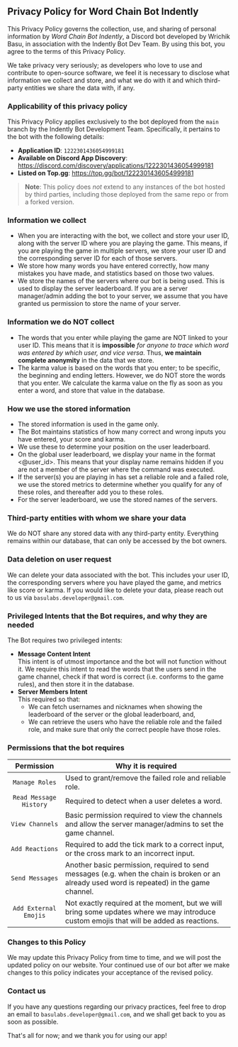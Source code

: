 ## Privacy Policy for Word Chain Bot Indently

This Privacy Policy governs the collection, use, and sharing of personal 
information by _Word Chain Bot Indently_, a Discord bot developed by 
Wrichik Basu, in association with the Indently Bot Dev Team. By using this 
bot, you agree to the terms of this Privacy Policy.

We take privacy very seriously; as developers who love to use and contribute 
to open-source software, we feel it is necessary to disclose what information 
we collect and store, and what we do with it and which third-party entities we 
share the data with, if any.

### Applicability of this privacy policy

This Privacy Policy applies exclusively to the bot deployed from the `main` 
branch by the Indently Bot Development Team. Specifically, it pertains to 
the bot with the following details:  
- **Application ID**: `1222301436054999181`  
- **Available on Discord App Discovery**: https://discord.com/discovery/applications/1222301436054999181  
- **Listed on Top.gg**: https://top.gg/bot/1222301436054999181

> **Note**: This policy does *not* extend to any instances of the bot 
hosted by third parties, including those deployed from the same repo 
or from a forked version.

### Information we collect
- When you are interacting with the bot, we collect and store your user ID, along 
with the server ID where you are playing the game. This means, if you are 
playing the game in multiple servers, we store your user ID and the 
corresponding server ID for each of those servers.
- We store how many words you have entered correctly, how many mistakes 
you have made, and statistics based on those two values.
- We store the names of the servers where our bot is being used. This is 
used to display the server leaderboard. If you are a server manager/admin 
adding the bot to your server, we assume that you have granted us 
permission to store the name of your server.

### Information we do NOT collect
- The words that you enter while playing the game are NOT linked to your user ID.
This means that it is **impossible** _for anyone to trace which word was entered by 
which user, and vice versa_. Thus, **we maintain complete anonymity** in the 
data that we store.
- The karma value is based on the words that you enter; to be specific, the 
beginning and ending letters. However, we do NOT store the words that you
enter. We calculate the karma value on the fly as soon as you enter a word, 
and store that value in the database.

### How we use the stored information
- The stored information is used in the game only.
- The Bot maintains statistics of how many correct and wrong inputs 
you have entered, your score and karma.
- We use these to determine your position on the user leaderboard. 
- On the global user leaderboard, we display your name in the format <@user_id>.
This means that your display name remains hidden if you are not a member of 
the server where the command was executed.
- If the server(s) you are playing in has set a reliable role and a failed 
role, we use the stored metrics to determine whether you qualify for any of 
these roles, and thereafter add you to these roles.
- For the server leaderboard, we use the stored names of the servers.

### Third-party entities with whom we share your data
We do NOT share any stored data with any third-party entity. Everything 
remains within our database, that can only be accessed by the bot owners.

### Data deletion on user request
We can delete your data associated with the bot. This includes your user ID, 
the corresponding servers where you have played the game, and metrics like 
score or karma. If you would like to delete your data, please reach out to 
us via `basulabs.developer@gmail.com`.

### Privileged Intents that the Bot requires, and why they are needed
The Bot requires two privileged intents:
- **Message Content Intent**  
This intent is of utmost importance and the bot will not function without it. 
We require this intent to read the words that the users send in the game 
channel, check if that word is correct (i.e. conforms to the game rules), 
and then store it in the database.
- **Server Members Intent**  
This required so that: 
  - We can fetch usernames and nicknames when showing the leaderboard of 
the server or the global leaderboard, and,
  - We can retrieve the users who have the reliable role and the failed role, 
and make sure that only the correct people have those roles.

### Permissions that the bot requires

|       Permission       | Why it is required                                                                                                                           |
|:----------------------:|----------------------------------------------------------------------------------------------------------------------------------------------|
|     `Manage Roles`     | Used to grant/remove the failed role and reliable role.                                                                                      |
| `Read Message History` | Required to detect when a user deletes a word.                                                                                               |
|    `View Channels`     | Basic permission required to view the channels and allow the server manager/admins to set the game channel.                                  |
|    `Add Reactions`     | Required to add the tick mark to a correct input, or the cross mark to an incorrect input.                                                   |
|    `Send Messages`     | Another basic permission, required to send messages (e.g. when the chain is broken or an already used word is repeated) in the game channel. |
| `Add External Emojis`  | Not exactly required at the moment, but we will bring some updates where we may introduce custom emojis that will be added as reactions.     |

### Changes to this Policy

We may update this Privacy Policy from time to time, and we will 
post the updated policy on our website. Your continued use of our bot after 
we make changes to this policy indicates your acceptance of the revised policy.

### Contact us

If you have any questions regarding our privacy practices, feel free to 
drop an email to `basulabs.developer@gmail.com`, and we shall get back to 
you as soon as possible.

That's all for now; and we thank you for using our app!

